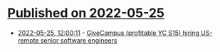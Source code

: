 # [Published on 2022-05-25](index.md)

* [2022-05-25, 12:00:11](https://news.ycombinator.com/item?id=31503292) - [GiveCampus (profitable YC S15) hiring US-remote senior software engineers](https://jobs.lever.co/givecampus/44af3199-546a-404a-95fd-a097ef37e915)
